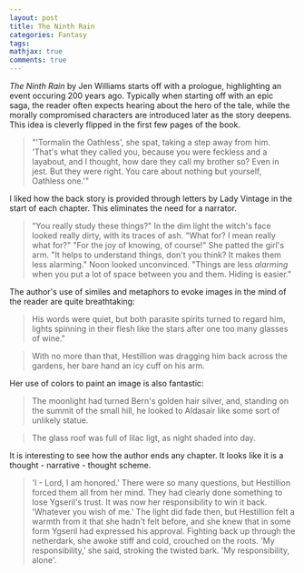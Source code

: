 ```yaml
---
layout: post
title: The Ninth Rain 
categories: Fantasy
tags:
mathjax: true
comments: true
---
```


*The Ninth Rain* by Jen Williams starts off with a prologue, highlighting an event occuring 200 years ago. Typically when starting off with an epic saga, the reader often expects hearing about the hero of the tale, while the morally compromised characters are introduced later as the story deepens. This idea is cleverly flipped in the first few pages of the book.

>"'Tormalin the Oathless', she spat, taking a step away from him. 'That's what they called you, because you were feckless and a layabout, and I thought, how dare they call my brother so? Even in jest. But they were right. You care about nothing but yourself, Oathless one.'"


I liked how the back story is provided through letters by Lady Vintage in the start of each chapter. This eliminates the need for a narrator.

> "You really study these things?" In the dim light the witch's face looked really dirty, with its traces of ash. "What for? I mean really what for?"
"For the joy of knowing, of course!" She patted the girl's arm. "It helps to understand things, don't you think? It makes them less alarming."
Noon looked unconvinced. "Things are less *alarming* when you put a lot of space between you and them. Hiding is easier."

The author's use of similes and metaphors to evoke images in the mind of the reader are quite breathtaking:

>His words were quiet, but both parasite spirits turned to regard him, lights spinning in their flesh like the stars after one too many glasses of wine."

>With no more than that, Hestillion was dragging him back across the gardens, her bare hand an icy cuff on his arm.

Her use of colors to paint an image is also fantastic:

> The moonlight had turned Bern's golden hair silver, and, standing on the summit of the small hill, he looked to Aldasair like some sort of unlikely statue.

> The glass roof was full of lilac ligt, as night shaded into day.

It is interesting to see how the author ends any chapter. It looks like it is a thought - narrative - thought scheme.

>'I - Lord, I am honored.' There were so many questions, but Hestillion forced them all from her mind. They had clearly done something to lose Ygseril's trust. It was now her responsibility to win it back. 'Whatever you wish of me.'
The light did fade then, but Hestillion felt a warmth from it that she hadn't felt before, and she knew that in some form Ygseril had expressed his approval. Fighting back up through the netherdark, she awoke stiff and cold, crouched on the roots.
'My responsibility,' she said, stroking the twisted bark. 'My responsibility, alone'.


 
